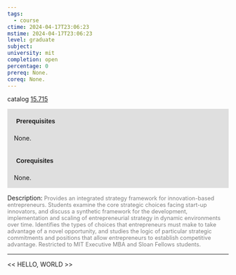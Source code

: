```yaml
---
tags:
  - course
ctime: 2024-04-17T23:06:23
mstime: 2024-04-17T23:06:23
level: graduate
subject: 
university: mit
completion: open
percentage: 0
prereq: None.
coreq: None.
---
```


catalog [15.715](http://student.mit.edu/catalog/m15c.html#15.715)

<span style="display: block; padding: 15px; background-color: rgb(100, 100, 100, 0.2);"><font id="m_prereq1241_0" style="display: block; font-family: Arial, sans-serif; font-weight: bold; padding: 5px">Prerequisites</font><br><span id="prereq1241_0">None.</span></span>
<span style="display: block; padding: 15px; background-color: rgb(100, 100, 100, 0.2);"><font id="m_coreq1241_0" style="display: block; font-family: Arial, sans-serif; font-weight: bold; padding: 5px">Corequisites</font><br><span id="coreq1241_0">None.</span></span>

<font style="">Description:</font>
<font style="color: grey; font-size: 0.8rem;">Provides an integrated strategy framework for innovation-based entrepreneurs. Students examine the core strategic choices facing start-up innovators, and discuss a synthetic framework for the development, implementation and scaling of entrepreneurial strategy in dynamic environments over time. Identifies the types of choices that entrepreneurs must make to take advantage of a novel opportunity, and studies the logic of particular strategic commitments and positions that allow entrepreneurs to establish competitive advantage. Restricted to MIT Executive MBA and Sloan Fellows students.</font>



---

<< HELLO, WORLD >>
